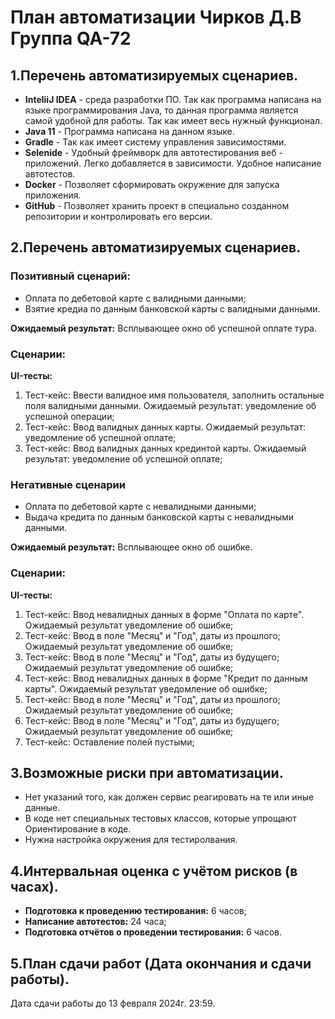 # **План автоматизации Чирков Д.В Группа QA-72**

## **1.Перечень автоматизируемых сценариев.**

* **InteliiJ IDEA** - среда разработки ПО. Так как программа написана на языке программирования Java, то данная программа является самой удобной для работы. Так как имеет весь нужный функционал.
* **Java 11** - Программа написана на данном языке.
* **Gradle** - Так как имеет систему управления зависимостями.
* **Selenide** - Удобный фреймворк для автотестирования веб - приложений. Легко добавляется в зависимости. Удобное написание автотестов.
* **Docker** - Позволяет сформировать окружение для запуска приложения.
* **GitHub** - Позволяет хранить проект в специально созданном репозитории и контролировать его версии.

## **2.Перечень автоматизируемых сценариев.**

### **Позитивный сценарий:**

* Оплата по дебетовой карте с валидными данными;
* Взятие кредиа по данным банковской карты с валидными данными.

**Ожидаемый результат:**
Всплывающее окно об успешной оплате тура.

### **Сценарии:**

**UI-тесты:**

1. Тест-кейс: Ввести валидное имя пользователя, заполнить остальные поля валидными данными. Ожидаемый результат: уведомление об успешной операции;
2. Тест-кейс: Ввод валидных данных карты. Ожидаемый результат: уведомление об успешной оплате;
3. Тест-кейс: Ввод валидных данных крединтой карты. Ожидаемый результат: уведомление об успешной оплате;

### **Негативные сценарии**

* Оплата по дебетовой карте с невалидными данными;
* Выдача кредита по данным банковской карты с невалидными данными.

**Ожидаемый результат:**
Всплывающее окно об ошибке. 

### **Сценарии:**

**UI-тесты:**

1. Тест-кейс: Ввод невалидных данных в форме "Оплата по карте". Ожидаемый результат уведомление об ошибке;
2. Тест-кейс: Ввод в поле "Месяц" и "Год", даты из прошлого; Ожидаемый результат уведомление об ошибке;
3. Тест-кейс: Ввод в поле "Месяц" и "Год", даты из будущего; Ожидаемый результат уведомление об ошибке;
4. Тест-кейс: Ввод невалидных данных в форме "Кредит по данным карты". Ожидаемый результат уведомление об ошибке;
5. Тест-кейс: Ввод в поле "Месяц" и "Год", даты из прошлого; Ожидаемый результат уведомление об ошибке;
6. Тест-кейс: Ввод в поле "Месяц" и "Год", даты из будущего; Ожидаемый результат уведомление об ошибке;
7. Тест-кейс: Оставление полей пустыми;

## **3.Возможные риски при автоматизации.**

* Нет указаний того, как должен сервис реагировать на те или иные данные.
* В коде нет специальных тестовых классов, которые упрощают Ориентирование в коде.
* Нужна настройка окружения для тестиролвания.

## **4.Интервальная оценка с учётом рисков (в часах).**

* **Подготовка к проведению тестирования:** 6 часов;
* **Написание автотестов:** 24 часа;
* **Подготовка отчётов о проведении тестирования:** 6 часов.

## **5.План сдачи работ (Дата окончания и сдачи работы).**
Дата сдачи работы до 13 февраля 2024г. 23:59.
